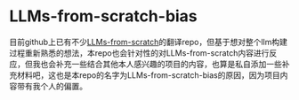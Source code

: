 # LLMs-from-scratch-bias
目前github上已有不少[LLMs-from-scratch](https://github.com/rasbt/LLMs-from-scratch)的翻译repo，但基于想对整个llm构建过程重新熟悉的想法，本repo也会针对性的对LLMs-from-scratch内容进行反应，但我也会补充一些结合其他本人感兴趣的项目的内容，也算是私自添加一些补充材料吧，这也是本repo的名字为LLMs-from-scratch-bias的原因，因为项目内容带有我个人的偏置。